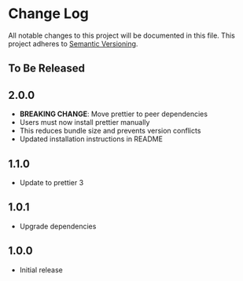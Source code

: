 # Change Log

All notable changes to this project will be documented in this file.
This project adheres to [Semantic Versioning](http://semver.org/).

## To Be Released

## 2.0.0

- **BREAKING CHANGE**: Move prettier to peer dependencies
- Users must now install prettier manually
- This reduces bundle size and prevents version conflicts
- Updated installation instructions in README

## 1.1.0

- Update to prettier 3

## 1.0.1

- Upgrade dependencies

## 1.0.0

- Initial release

